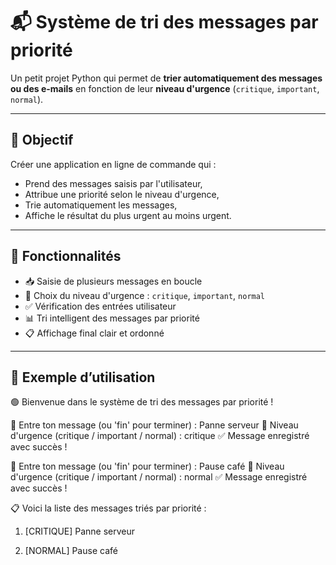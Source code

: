 # 📬 Système de tri des messages par priorité

Un petit projet Python qui permet de **trier automatiquement des messages ou des e-mails** en fonction de leur **niveau d'urgence** (`critique`, `important`, `normal`).

---

## 🧠 Objectif

Créer une application en ligne de commande qui :
- Prend des messages saisis par l'utilisateur,
- Attribue une priorité selon le niveau d'urgence,
- Trie automatiquement les messages,
- Affiche le résultat du plus urgent au moins urgent.

---

## 🔧 Fonctionnalités

- 📥 Saisie de plusieurs messages en boucle
- 🚨 Choix du niveau d'urgence : `critique`, `important`, `normal`
- ✅ Vérification des entrées utilisateur
- 📊 Tri intelligent des messages par priorité
- 📋 Affichage final clair et ordonné

---

## 📌 Exemple d’utilisation
🟢 Bienvenue dans le système de tri des messages par priorité !

📝 Entre ton message (ou 'fin' pour terminer) : Panne serveur 🚨 Niveau d'urgence (critique / important / normal) : critique ✅ Message enregistré avec succès !

📝 Entre ton message (ou 'fin' pour terminer) : Pause café 🚨 Niveau d'urgence (critique / important / normal) : normal ✅ Message enregistré avec succès !

📋 Voici la liste des messages triés par priorité :

1. [CRITIQUE] Panne serveur

2. [NORMAL] Pause café
